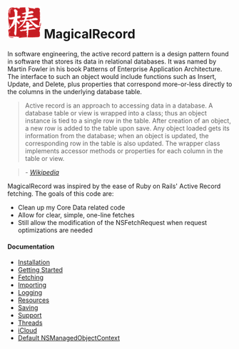 # ![Awesome](https://github.com/magicalpanda/magicalpanda.github.com/blob/master/images/awesome_logo_small.png?raw=true) MagicalRecord

In software engineering, the active record pattern is a design pattern found in software that stores its data in relational databases. It was named by Martin Fowler in his book Patterns of Enterprise Application Architecture. The interface to such an object would include functions such as Insert, Update, and Delete, plus properties that correspond more-or-less directly to the columns in the underlying database table.

>	Active record is an approach to accessing data in a database. A database table or view is wrapped into a class; thus an object instance is tied to a single row in the table. After creation of an object, a new row is added to the table upon save. Any object loaded gets its information from the database; when an object is updated, the corresponding row in the table is also updated. The	wrapper class implements accessor methods or properties for each column in the table or view.

>	*- [Wikipedia]("http://en.wikipedia.org/wiki/Active_record_pattern")*

MagicalRecord was inspired by the ease of Ruby on Rails' Active Record fetching. The goals of this code are:

* Clean up my Core Data related code
* Allow for clear, simple, one-line fetches
* Still allow the modification of the NSFetchRequest when request optimizations are needed

#### Documentation

* [Installation](Docs/Installation.md)
* [Getting Started](Docs/GettingStarted.md)
* [Fetching](Docs/Fetching.md)
* [Importing](Docs/Importing.md)
* [Logging](Docs/Logging.md)
* [Resources](Docs/Resources.md)
* [Saving](Docs/Saving.md)
* [Support](Docs/Support.md)
* [Threads](Docs/Threads.md)
* [iCloud](Docs/iCloud.md)
* [Default NSManagedObjectContext](Docs/DefaultManagedObjectContext.md)
